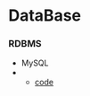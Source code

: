 # DataBase 
### RDBMS
+ MySQL
 + + [code](https://github.com/jysaa5/Violet_Study_SQL/tree/master/MySQL)
